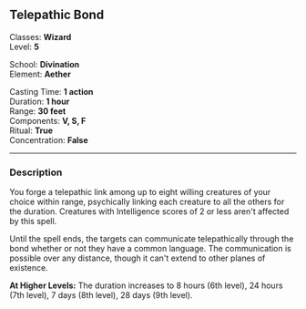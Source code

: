 ## Telepathic Bond

Classes: **Wizard**  
Level: **5**  

School: **Divination**  
Element: **Aether**  

Casting Time: **1 action**  
Duration: **1 hour**  
Range: **30 feet**  
Components: **V, S, F**  
Ritual: **True**  
Concentration: **False**  

------

### Description

You forge a telepathic link among up to eight willing creatures of your choice within range, psychically linking each creature to all the others for the duration. Creatures with Intelligence scores of 2 or less aren't affected by this spell.

Until the spell ends, the targets can communicate telepathically through the bond whether or not they have a common language. The communication is possible over any distance, though it can't extend to other planes of existence.

**At Higher Levels:** The duration increases to 8 hours (6th level), 24 hours (7th level), 7 days (8th level), 28 days (9th level).